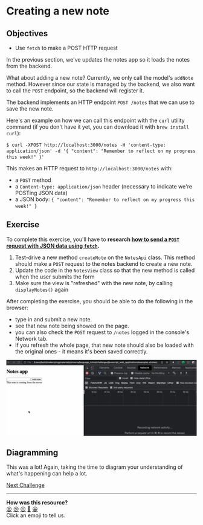 # Creating a new note

## Objectives

 * Use `fetch` to make a POST HTTP request

In the previous section, we've updates the notes app so it loads the notes from the
backend. 

What about adding a new note? Currently, we only call the model's
`addNote` method. However since our state is managed by the backend, we also
want to call the `POST` endpoint, so the backend will register it.

The backend implements an HTTP endpoint `POST /notes` that we can use to save
the new note.

Here's an example on how we can call this endpoint with the `curl` utility
command (if you don't have it yet, you can download it with `brew install
curl`):

```
$ curl -XPOST http://localhost:3000/notes -H 'content-type: application/json' -d '{ "content": "Remember to reflect on my progress this week!" }'
```

This makes an HTTP request to `http://localhost:3000/notes` with:
 * a `POST` method
 * a `Content-type: application/json` header (necessary to indicate we're POSTing JSON data)
 * a JSON body: `{ "content": "Remember to reflect on my progress this week!" }`

## Exercise 

To complete this exercise, you'll have to **research [how to send a `POST`
request with JSON data using `fetch`](https://developer.mozilla.org/en-US/docs/Web/API/Fetch_API/Using_Fetch#uploading_json_data).**

1. Test-drive a new method `createNote` on the `NotesApi` class. This method
   should make a `POST` request to the notes backend to create a new note.
2. Update the code in the `NotesView` class so that the new method is called when
   the user submits the form
3. Make sure the view is "refreshed" with the new note, by calling `displayNotes()` again

After completing the exercise, you should be able to do the following in the
browser:
 * type in and submit a new note.
 * see that new note being showed on the page.
* you can also check the `POST` request to `/notes` logged in the console's Network tab.
 * if you refresh the whole page, that new note should also be loaded with the original ones - it means it's been saved correctly.

![](./resources/notes-fetch-2.gif)

## Diagramming

This was a lot! Again, taking the time to diagram your understanding of what's
happening can help a lot.

[Next Challenge](19_handling_errors.md)

<!-- BEGIN GENERATED SECTION DO NOT EDIT -->

---

**How was this resource?**  
[😫](https://airtable.com/shrUJ3t7KLMqVRFKR?prefill_Repository=makersacademy/javascript-web-applications&prefill_File=contents/18_creating_new_note_server.md&prefill_Sentiment=😫) [😕](https://airtable.com/shrUJ3t7KLMqVRFKR?prefill_Repository=makersacademy/javascript-web-applications&prefill_File=contents/18_creating_new_note_server.md&prefill_Sentiment=😕) [😐](https://airtable.com/shrUJ3t7KLMqVRFKR?prefill_Repository=makersacademy/javascript-web-applications&prefill_File=contents/18_creating_new_note_server.md&prefill_Sentiment=😐) [🙂](https://airtable.com/shrUJ3t7KLMqVRFKR?prefill_Repository=makersacademy/javascript-web-applications&prefill_File=contents/18_creating_new_note_server.md&prefill_Sentiment=🙂) [😀](https://airtable.com/shrUJ3t7KLMqVRFKR?prefill_Repository=makersacademy/javascript-web-applications&prefill_File=contents/18_creating_new_note_server.md&prefill_Sentiment=😀)  
Click an emoji to tell us.

<!-- END GENERATED SECTION DO NOT EDIT -->
